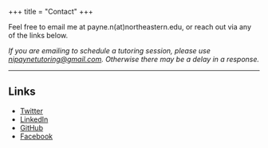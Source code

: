 +++
title = "Contact"
+++

Feel free to email me at payne.n(at)northeastern.edu, or reach out via any of the links below.

*If you are emailing to schedule a tutoring session, please use [nipaynetutoring@gmail.com](mailto:nipaynetutoring@gmail.com).  Otherwise there may be a delay in a response.*

---

## Links

<ul class="share-icons">
<li><i class="fab fa-twitter"></i> <a href="https://www.twitter.com/nickisapayne" | absURL>Twitter </a>
</li>

<li><i class="fab fa-linkedin"></i> <a href="https://www.linkedin.com/in/ni-payne/" | absURL>LinkedIn </a>
</li>

<li><i class="fab fa-github"></i> <a href="https://github.com/nipayne" | absURL>GitHub </a></li>

<li><i class="fab fa-facebook"></i> <a href="https://www.facebook.com/nickisapayne" | absURL>Facebook </a></li>

</ul>
